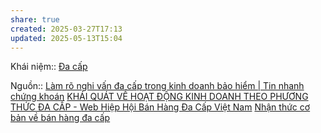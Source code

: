 ```yaml
---
share: true
created: 2025-03-27T17:13
updated: 2025-05-13T15:04
---
```

Khái niệm:: [Đa cấp](../../../../%E2%9A%A1Hi%E1%BB%83u%20bi%E1%BA%BFt%20s%C3%A2u/%CE%9E%20Kh%C3%A1i%20ni%E1%BB%87m/%C4%90a%20c%E1%BA%A5p.md)

Nguồn:: [Làm rõ nghi vấn đa cấp trong kinh doanh bảo hiểm \| Tin nhanh chứng khoán](https://www.tinnhanhchungkhoan.vn/lam-ro-nghi-van-da-cap-trong-kinh-doanh-bao-hiem-post211982.html)
[KHÁI QUÁT VỀ HOẠT ĐỘNG KINH DOANH THEO PHƯƠNG THỨC ĐA CẤP - Web Hiệp Hội Bán Hàng Đa Cấp Việt Nam](https://mlma.org.vn/tin-tuc/khai-quat-ve-hoat-dong-kinh-doanh-theo-phuong-thuc-da-cap/)
[Nhận thức cơ bản về bán hàng đa cấp](https://moit.gov.vn/tin-tuc/thi-truong-nuoc-ngoai/nhan-thuc-co-ban-ve-ban-hang-da-cap.html)
